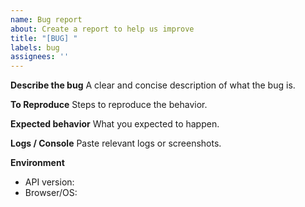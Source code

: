 ```yaml
---
name: Bug report
about: Create a report to help us improve
title: "[BUG] "
labels: bug
assignees: ''
---
```


**Describe the bug**
A clear and concise description of what the bug is.

**To Reproduce**
Steps to reproduce the behavior.

**Expected behavior**
What you expected to happen.

**Logs / Console**
Paste relevant logs or screenshots.

**Environment**
- API version:
- Browser/OS:



